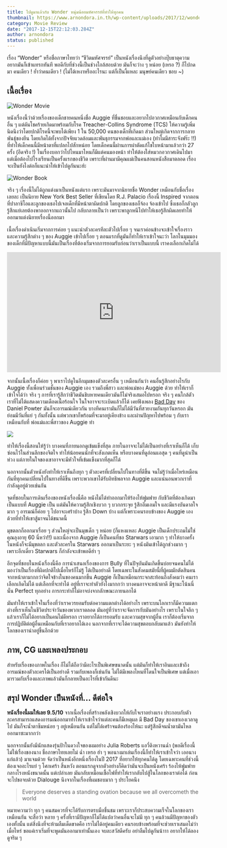 ```yaml
---
title: ไปดูมาแล้วกับ Wonder หนุ่มน้อยมหัศจรรย์ที่ทำให้ทุกคน
thumbnail: https://www.arnondora.in.th/wp-content/uploads/2017/12/wonder-wonder-poster.jpg
category: Movie Review
date: "2017-12-15T22:12:03.284Z"
author: arnondora
status: published
---
```


เรื่อง “Wonder” หรือชื่อภาษาไทยว่า “ชีวิตมหัศจรรย์” เป็นหนังเรื่องนึงที่ดูตัวอย่างปุ๊บธาตุความอยากมันก็เข้าแทรกทันที พอดีกับที่ช่วงนี้เป็นช่วงใกล้สอบด้วย มันก็จะว่าง ๆ หน่อย (เหรอ ?) ก็ไปกดมา คนเดียว ! ย้ำว่าคนเดียว ! (ไม่ได้เหงาหรืออะไรนะ แต่ก็เป็นงี้แหละ มนุษย์คนเดียว ชอบ ~)

## เนื้อเรื่อง
![Wonder Movie](https://i1.wp.com/www.arnondora.in.th/wp-content/uploads/2017/12/wonder-dgdg.png?ssl=1)

หนังเรื่องนี้ว่าด้วยเรื่องของเด็กชายคนหนึ่งชื่อ Auggie ที่ชื่นชอบและอยากไปอวกาศเหมือนกับเด็กคนอื่น ๆ แต่ดันโชคร้ายเกิดมาพร้อมกับโรค Treacher-Collins Syndrome (TCS) ให้ความรู้เพิ่มนิดนึงว่าโดยปกติโรคนี้จะพบได้เพียง 1 ใน 50,000 คนของเด็กที่เกิดมา ส่วนใหญ่เกิดจากการกลายพันธุ์ของยีน โดยเกิดได้ทั้งจากปัจจัยแวดล้อมและพันธุกรรมจากพ่อและแม่เอง (ทำไมมีสาระจังฟร๊ะ !!) ที่ทำให้เด็กคนนี้มีหน้าตาที่แปลกไปสักหน่อย โดยเด็กคนนี้ผ่านการผ่าตัดแก้ไขใบหน้ามาแล้วกว่า 27 ครั้ง (อึดจริง !) ในเรื่องบอกว่าไปไหนมาไหนก็มีแต่คนมองหน้า ทำให้ต้องใส่หมวกอวกาศเดินไปมา แต่เมื่อต้องไปโรงเรียนเป็นครั้งแรกของชีวิต เพราะที่ผ่านมามีคุณแม่เป็นคนสอนหนังสือมาตลอด เรื่องจะเป็นยังไงต่อก็แนะนำให้เข้าไปดูกันนะฮ่ะ

![Wonder Book](https://i0.wp.com/www.arnondora.in.th/wp-content/uploads/2017/12/wonder-wonder-book-cover.jpg?ssl=1)

จริง ๆ เรื่องนี้ไม่ได้ถูกแต่งมาเป็นหนังแต่แรก เพราะมันมาจากนิยายชื่อ Wonder เหมือนกับชื่อเรื่องเลยละ เป็นนิยาย New York Best Seller ที่เขียนโดย R.J. Palacio เรื่องนี้ Inspired จากตอนที่ปาลาซิโอและลูกของเธอไปเจอเด็กที่มีหน้าตาผิดปกติ โดยลูกของเธอก็จ้อง จ้องเข้าไป ซึ่งเธอก็กลัวลูกรู้สึกแย่เลยต้องพาออกจากแถวนั้นไป กลับกลายเป็นว่า เพราะพาลูกหนีไปทำให้เธอรู้สึกผิดเลยทำให้ออกมาแต่งนิยายเรื่องนี้ออกมา

เนื้อเรื่องดำเนินเริ่มจากการค่อย ๆ แนะนำตัวละครทีละตัวไปเรื่อย ๆ จนเราค่อนข้างจะเข้าใจเรื่องราวและความรู้สึกต่าง ๆ ของ Auggie เข้าไปเรื่อย ๆ ตอนแรกที่ดูมันก็ทำให้เราเข้าใจนะว่า โลกในมุมมองของเด็กที่มีปัญหาแบบนี้มันเป็นเรื่องที่ต้องเริ่มจากการยอมรับก่อนว่าเราเป็นแบบนี้ เราคงเลือกเกิดไม่ได้

<iframe width="560" height="315" src="https://www.youtube.com/embed/gH476CxJxfg?rel=0" frameborder="0" gesture="media" allow="encrypted-media" allowfullscreen></iframe>

จากนั้นเนื้อเรื่องก็ค่อย ๆ พาเราไปดูในอีกมุมของตัวละครอื่น ๆ เหมือนกันว่า คนอื่นรู้สึกอย่างไรกับ Auggie ทั้งเพื่อนร่วมชั้นของ Auggie เอง รวมถึงพี่สาว และพ่อแม่ของ Auggie ด้วย ทำให้เราก็เข้าใจได้ว่า จริง ๆ การที่เรารู้สึกว่าชีวิตมันชิบหายคนเดียวมันก็ไม่จริงเสมอไปหรอก จริง ๆ คนใกล้ตัวเราที่ไม่ได้แสดงความเดือดเนื้อร้อนใจ ในใจอาจจะระเบิดแล้วก็ได้ เคยฟังเพลง [Bad Day](https://www.youtube.com/watch?v=gH476CxJxfg) ของ Daniel Powter มันก็จะอารมณ์เดียวกัน บางทีคนเรามันก็ไม่ได้มีวันที่สวยงามกันทุกวันหรอก มันย่อมมีวันที่แย่ ๆ กันทั้งนั้น แต่พวกเขาก็พร้อมที่จะมาอยู่เคียงข้าง และผ่านปัญหาไปพร้อม ๆ กับเราเหมือนกับที่ พ่อแม่และพี่สาวของ Auggie ทำ

![](https://i2.wp.com/www.arnondora.in.th/wp-content/uploads/2017/12/wonder-wonder-movie-3.jpg?ssl=1)

ทำให้เรื่องนี้สอนให้รู้ว่า บางคนที่ภายนอกดูเข้มแข็งที่สุด ภายในอาจจะไม่ได้เป็นอย่างที่เราเห็นก็ได้ เก็บซ่อนไว้ในส่วนลึกของจิตใจ ทำให้น้อยคนนักที่จะสังเกตเห็น หรือบางคนที่ดูอ่อนแอสุด ๆ คนที่ดูน่าเป็นห่วง แต่ภายในใจของเขาอาจจะมีหัวใจที่เข้มแข็งมากที่สุดก็ได้

นอกจากนั้นตัวหนังยังทำให้เราเห็นถึงทุก ๆ ตัวละครที่เปลี่ยนไปในทางที่ดีขึ้น จนไม่รู้ว่าเมื่อไหร่เหมือนกันที่ทุกคนเปลี่ยนไปในทางที่ดีขึ้น เพราะพวกเขาได้รับอิทธิพลจาก Auggie และแน่นอนพวกเราที่กำลังดูอยู่ด้วยเช่นกัน

จุดที่ชอบในการเดินเรื่องของหนังเรื่องนี้คือ หนังไม่ได้ทำออกมาให้ร้องไห้ฟูมฟาย กับชีวิตที่ต้องเกิดมาเป็นแบบที่ Auggie เป็น แต่มันให้ความรู้สึกเชิงบวก ๆ บวกกระจุย รู้สึกอิ่มเอมใจ และมีแรงบันดาลใจมาก ๆ อารมณ์ก็ค่อย ๆ ไปอาจะเศร้าบ้าง รู้สึก Down บ้าง แต่ก็เพราะคนรอบข้างของ Auggie เองด้วยที่ทำให้เขาสู้มาจนได้ขนาดนี้

[](https://i1.wp.com/www.arnondora.in.th/wp-content/uploads/2017/12/wonder-p067g5nt4uxqbdkyt8r-o.jpg?ssl=1)

มุขตลกก็ออกมาเรื่อย ๆ ส่วนใหญ่จะเป็นมุขเด็ก ๆ หน่อย (ก็แหงแหละ Auggie เป็นเด็กประถมไม่ใช่คุณลุงอายุ 60 นี่หว่า!!) และเนื่องจาก Auggie ก็เป็นคนที่ชอ Starwars เอามาก ๆ ทำให้บางครั้งในหนังก็จะมีมุขตลก และตัวละครใน Starwars ออกมาเป็นระยะ ๆ หนังมันเข้าได้ถูกช่วงมาก ๆ เพราะอีกเดี๋ยว Starwars ก็กำลังจะเข้าพอดีฮ่า ๆ

อีกจุดที่ชอบในหนังเรื่องนี้คือ การนำเสนอเรื่องของการ Bully ที่ในปัจุบันมันเกิดขึ้นบ่อยจนคนไม่ได้มองว่าเป็นเรื่องที่ผิดปกติไปเมื่อไหร่ก็ไม่รู้ ได้เป็นอย่างดี โดยเฉพาะในสังคมสมัยนี้ที่ผู้คมมักตัดสินคนจากหน้าตามากกว่าจิตใจข้างในของคนมากขึ้น Auggie ก็เป็นเหมือนกระจกสะท้อนถึงสังคมว่า คนเราเลือกเกิดไม่ได้ แต่เลือกที่จะทำได้ อยู่ที่เราจะทำตัวยังไงมากกว่า บางคนอาจจะหน้าตาดี มีฐานะโน้นนี่นั่น Perfect ทุกอย่าง การกระทำก็ไม่อาจบ่งจากลักษณะภายนอกได้
[](https://i0.wp.com/www.arnondora.in.th/wp-content/uploads/2017/12/wonder-wonder-movie-4.jpg?ssl=1)

มันทำให้เราเข้าใจในเรื่องที่ว่าเราควรยอมรับต่อความแตกต่างได้อย่างไร เพราะบนโลกเราก็มีความแตกต่างที่เราเห็นในชีวิตประจำวันของพวกเราตลอด มันอยู่ที่ว่าเราจะจัดการกับมันอย่างไร เพราะในใจลึก ๆ แล้วเราก็ไม่ได้อยากเป็นคนไม่ดีหรอก เราอยากได้การยอมรับ และความสุขจากผู้อื่น เราก็ต้องเริ่มจากการปฏิบัติต่อผู้อื่นเหมือนกับที่เราอยากได้เอง นอกจากที่เราจะได้ความสุขตอบกลับมาแล้ว มันยังทำให้โลกของเราน่าอยู่ขึ้นอีกด้วย

## ภาพ, CG และเพลงประกอบ
[](https://i0.wp.com/www.arnondora.in.th/wp-content/uploads/2017/12/wonder-wonder-5.jpg?ssl=1)

สำหรับเรื่องของภาพในเรื่อง ก็ไม่ได้ถือว่ามีอะไรเป็นพิเศษขนาดนั้น แต่มันก็ทำให้เราอินและเข้าถึงอารมณ์ของตัวละครได้เป็นอย่างดี รวมกับเพลงก็เช่นกัน ไม่ได้มีเพลงไหนที่โดนใจเป็นพิเศษ แต่เมื่อเอามารวมกับเรื่องและภาพแล้วมันก็กลายเป็นอะไรที่เข้ากันดีนะ

## สรุป Wonder เป็นหนังที่… ดีต่อใจ
[](https://i2.wp.com/www.arnondora.in.th/wp-content/uploads/2017/12/wonder-wonder-movie-1.jpg?ssl=1)

**หนังเรื่องนี้ผมให้เลย 9.5/10** จากเนื้อเรื่องที่สร้างพลังเชิงบวกให้กับใจเราอย่างแรง ประกอบกับตัวละครสามารถแสดงอารมณ์ออกมาทำให้เราเข้าใจว่าแต่ละคนก็มีเหตุผล มี Bad Day ของเขาเองเวลาดูไป มันก็จะน้ำตาซึมหน่อย ๆ อยู่เหมือนกัน แต่ไม่ได้เศร้าจนต้องร้องไห้นะ แต่รู้สึกดีจนน้ำตามันไหลออกมาซะมากกว่า

นอกจากนั้นยังมีนักแสดงรุ่นป้าในดวงใจของผมอย่าง Julia Roberts แอวี่ติงหวานฉ่ำ (พอดีเรื่องนี้ไม่ใช่เรื่องของนาง ชื่อภาษาไทยเลยไม่ ฉ่ำ เหรอ ฮ่า ๆ พอนางมาเล่นเรื่องนี้ก็ทำให้เราเข้าใจว่า เออนางแก่แล้ว) มาแจมด้วย จัดว่าเป็นหนังอีกหนึ่งเรื่องในปี 2017 ที่อยากให้ทุกคนได้ดู โดยเฉพาะคนที่ช่วงนี้ต้องเจออะไรแย่ ๆ โศกเศร้า สิ้นหวัง ตอนแรกดูจากตัวอย่างก็คิดว่ามันจะเป็นหนังเศร้า ร้องไห้ฟูมฟายกลางโรงหนังขนาดนั้น แต่เปล่าเลย มันกลับเหมือนเชื้อไฟที่ทำให้เรากลับไปสู้ในโลกของเราต่อได้ ก่อนจะไปขอจบด้วย Dialouge นึงจากในเรื่องที่ผมชอบมาก ๆ ประโยคนึง

> Everyone deserves a standing ovation because we all overcometh the world

หมายความว่า ทุก ๆ คนสมควรที่จะได้รับการตรบมือชื่นชม เพราะเราก็ประสบความเร็จในโลกของเราเหมือนกัน จะสื่อว่า หลาย ๆ ครั้งที่เรามีปัญหาก็ไม่ได้แปลว่าคนอื่นจะไม่มี ทุก ๆ คนล้วนมีปัญหาของตัวเองทั้งนั้น แต่สิ่งนึงที่จะห้ามลืมเด็ดขาดคือ เราไม่ได้อยู่คนเดียว คนรอบข้างพร้อมที่จะช่วยเราเสมอไม่ว่าเมื่อไหร่ ขอแค่เราเริ่มที่จะพูดมันออกมาเท่านั้นเอง จบละสวัสดีครับ อย่าลืมไปดูกันน้าาา อยากให้ได้ลองดูจริม ๆ
